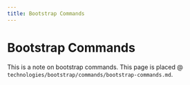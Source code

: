 ```yaml
---
title: Bootstrap Commands
---
```


# Bootstrap Commands

This is a note on bootstrap commands.
This page is placed @ `technologies/bootstrap/commands/bootstrap-commands.md`.
